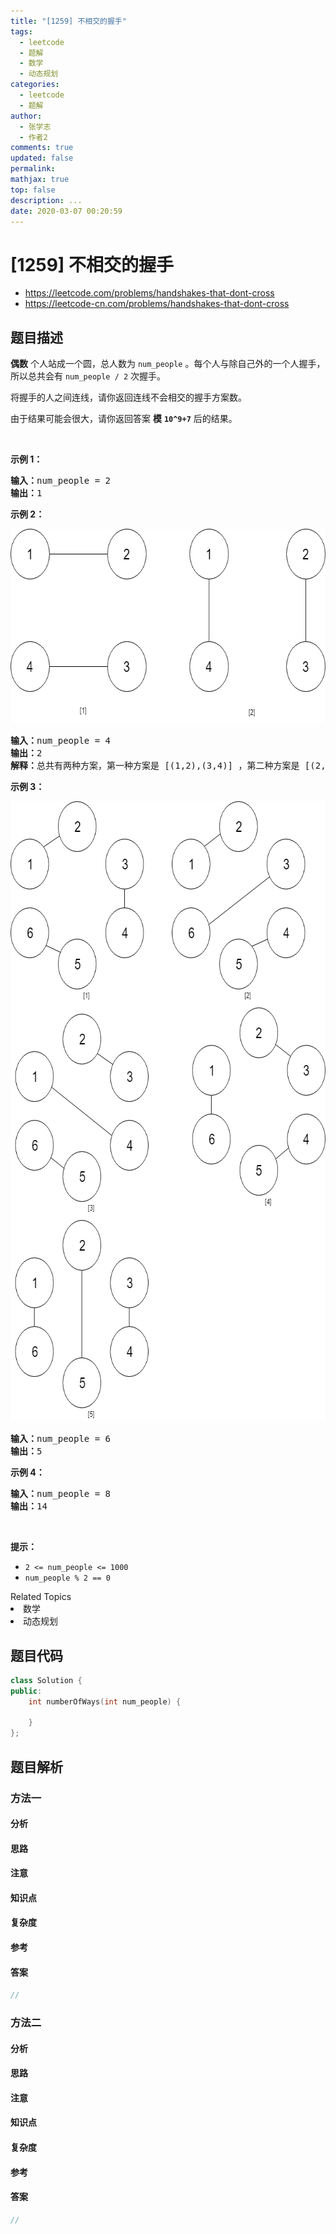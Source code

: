 ```yaml
---
title: "[1259] 不相交的握手"
tags:
  - leetcode
  - 题解
  - 数学
  - 动态规划
categories:
  - leetcode
  - 题解
author:
  - 张学志
  - 作者2
comments: true
updated: false
permalink:
mathjax: true
top: false
description: ...
date: 2020-03-07 00:20:59
---
```



# [1259] 不相交的握手
* https://leetcode.com/problems/handshakes-that-dont-cross
* https://leetcode-cn.com/problems/handshakes-that-dont-cross


## 题目描述

<p><strong>偶数</strong>&nbsp;个人站成一个圆，总人数为&nbsp;<code>num_people</code>&nbsp;。每个人与除自己外的一个人握手，所以总共会有&nbsp;<code>num_people / 2</code>&nbsp;次握手。</p>

<p>将握手的人之间连线，请你返回连线不会相交的握手方案数。</p>

<p>由于结果可能会很大，请你返回答案 <strong>模</strong>&nbsp;<strong><code>10^9+7</code></strong>&nbsp;后的结果。</p>

<p>&nbsp;</p>

<p><strong>示例 1：</strong></p>

<pre><strong>输入：</strong>num_people = 2
<strong>输出：</strong>1
</pre>

<p><strong>示例 2：</strong></p>

<p><img alt="" src="https://raw.githubusercontent.com/algoboy101/LeetCodeCrowdsource/master/imgs/5125_example_2.png" style="height: 311px; width: 651px;"></p>

<pre><strong>输入：</strong>num_people = 4
<strong>输出：</strong>2
<strong>解释：</strong>总共有两种方案，第一种方案是 [(1,2),(3,4)] ，第二种方案是 [(2,3),(4,1)] 。
</pre>

<p><strong>示例 3：</strong></p>

<p><img alt="" src="https://raw.githubusercontent.com/algoboy101/LeetCodeCrowdsource/master/imgs/5125_example_3.png" style="height: 992px; width: 664px;"></p>

<pre><strong>输入：</strong>num_people = 6
<strong>输出：</strong>5
</pre>

<p><strong>示例 4：</strong></p>

<pre><strong>输入：</strong>num_people = 8
<strong>输出：</strong>14
</pre>

<p>&nbsp;</p>

<p><strong>提示：</strong></p>

<ul>
	<li><code>2 &lt;= num_people &lt;= 1000</code></li>
	<li><code>num_people % 2 == 0</code></li>
</ul>
<div><div>Related Topics</div><div><li>数学</li><li>动态规划</li></div></div>


## 题目代码

```cpp
class Solution {
public:
    int numberOfWays(int num_people) {

    }
};
```


## 题目解析


### 方法一

#### 分析

#### 思路

#### 注意

#### 知识点

#### 复杂度

#### 参考

#### 答案

```cpp
//
```


### 方法二

#### 分析

#### 思路

#### 注意

#### 知识点

#### 复杂度

#### 参考

#### 答案

```cpp
//
```


